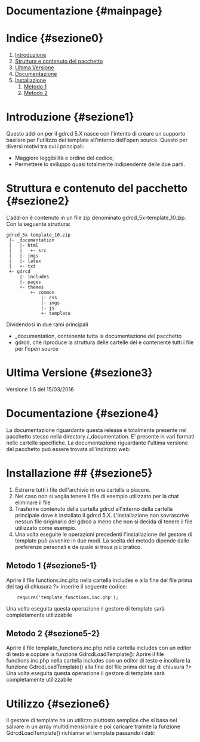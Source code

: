 # Documentazione {#mainpage}



# Indice {#sezione0}
1. [Introduzione](#sezione1)
2. [Struttura e contenuto del pacchetto](#sezione2)
3. [Ultima Versione](#sezione3)
4. [Documentazione](#sezione4)
5. [Installazione](#sezione5)
	1. [Metodo 1](#sezione5-1)
	2. [Metodo 2](#sezione5-2)


# Introduzione {#sezione1}
Questo add-on per il gdrcd 5.X nasce con l'intento di creare un supporto basilare per l'utilizzo dei template all'interno dell'open source.
Questo per diversi motivi tra cui i principali:
* Maggiore leggibilità e ordine del codice;
* Permettere lo sviluppo quasi totalmente indipendente delle due parti.

# Struttura e contenuto del pacchetto {#sezione2}
L'add-on è contenuto in un file zip denominato gdrcd_5x-template_10.zip.
Con la seguente struttura:

	gdrcd_5x-template_10.zip
	 |- _documentation
	 |   |- html
	 |   |   +- src
	 |   |- imgs
	 |   |- latex
	 |   +- txt
	 +- gdrcd
		 |- includes
		 |- pages
		 +- themes
			 +- common
				 |- css
				 |- imgs
				 |- js
				 +- template
			 
Dividendosi in due rami principali
* _documentation, contenente tutta la documentazione del pacchetto
* gdrcd, che riproduce la struttura delle cartelle del  e contenente tutti i file per l'open source

# Ultima Versione {#sezione3}
Versione 1.5 del 15/03/2016

# Documentazione {#sezione4}
La documentazione riguardante questa release è totalmente presente nel pacchetto stesso nella directory /_documentation.
E' presente in vari formati nelle cartelle specifiche.
La documentazione riguardante l'ultima versione del pacchetto può essere trovata all'indirizzo web: 

# Installazione ## {#sezione5}
1. Estrarre tutti i file dell'archivio in una cartella a piacere.
2. Nel caso non si voglia tenere il file di esempio utilizzato per la chat eliminare il file
3. Trasferire contenuto della cartella gdrcd all'interno della cartella principale dove è installato il gdrcd 5.X.
L'installazione non sovrascrive nessun file originario del gdrcd a meno che non si decida di tenere il file utilizzato come esempio.
4. Una volta eseguite le operazioni precedenti l'installazione del gestore di template può avvenire in due modi.
La scelta del metodo dipende dalle preferenze personali e da quale si trova più pratico.

## Metodo 1 {#sezione5-1}
Aprire il file functions.inc.php nella cartella includes e alla fine del file prima del tag di chiusura ?> inserire il seguente codice:
```
	require('template_functions.inc.php');
```
Una volta eseguita questa operazione il gestore di template sarà completamente utilizzabile

## Metodo 2 {#sezione5-2}
Aprire il file template_functions.inc.php nella cartella includes con un editor di testo e copiare la funzione GdrcdLoadTemplate():
Aprire il file functions.inc.php nella cartella includes con un editor di testo e incollare la funzione GdrcdLoadTemplate() alla fine del file prima del tag di chiusura ?>
Una volta eseguita questa operazione il gestore di template sarà completamente utilizzabile

# Utilizzo {#sezione6}
Il gestore di template ha un utilizzo piuttosto semplice che si basa nel salvare in un array multidimensionale e poi caricare tramite la funzione GdrcdLoadTemplate() richiamar eil template passando i dati:
